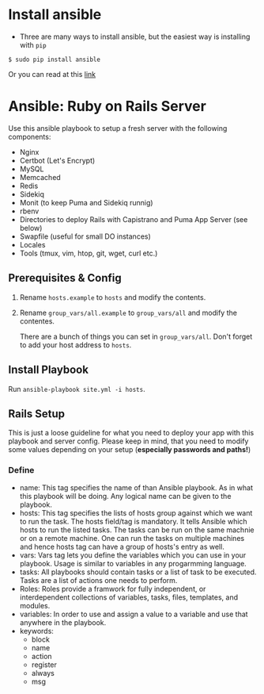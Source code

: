 # Install ansible
- Three are many ways to install ansible, but the easiest way is installing with `pip`
```
$ sudo pip install ansible
```
Or you can read at this [link](https://docs.ansible.com/ansible/latest/installation_guide/intro_installation.html)
# Ansible: Ruby on Rails Server
Use this ansible playbook to setup a fresh server with the following components:

* Nginx
* Certbot (Let's Encrypt)
* MySQL
* Memcached
* Redis
* Sidekiq
* Monit (to keep Puma and Sidekiq runnig)
* rbenv
* Directories to deploy Rails with Capistrano and Puma App Server (see below)
* Swapfile (useful for small DO instances)
* Locales
* Tools (tmux, vim, htop, git, wget, curl etc.)

## Prerequisites & Config

1. Rename ```hosts.example``` to ```hosts``` and modify the contents.
2. Rename ```group_vars/all.example``` to ```group_vars/all``` and modify the contentes.

	There are a bunch of things you can set in ```group_vars/all```. Don't forget to add your host address to ```hosts```.

## Install Playbook

Run ```ansible-playbook site.yml -i hosts```.

## Rails Setup
This is just a loose guideline for what you need to deploy your app with this playbook and server config. Please keep in mind, that you need to modify some values depending on your setup (**especially passwords and paths!**)

### Define
- name: This tag specifies the name of than Ansible playbook. As in what this playbook will be doing. Any logical name can be given to the playbook.
- hosts: This tag specifies the lists of hosts group against which we want to run the task. The hosts field/tag is mandatory. It tells Ansible which hosts to run the listed tasks. The tasks can be run on the same machnie or on a remote machine. One can run the tasks on multiple machines and hence hosts tag can have a group of hosts's entry as well.
- vars: Vars tag lets you define the variables which you can use in your playbook. Usage is similar to variables in any progarmming language.
- tasks: All playbooks should contain tasks or a list of task to be executed. Tasks are a list of actions one needs to perform.
- Roles: Roles provide a framwork for fully independent, or interdependent collections of variables, tasks, files, templates, and modules.
- variables: In order to use and assign a value to a variable and use that anywhere in the playbook.
- keywords:
  + block
  + name
  + action
  + register
  + always
  + msg

